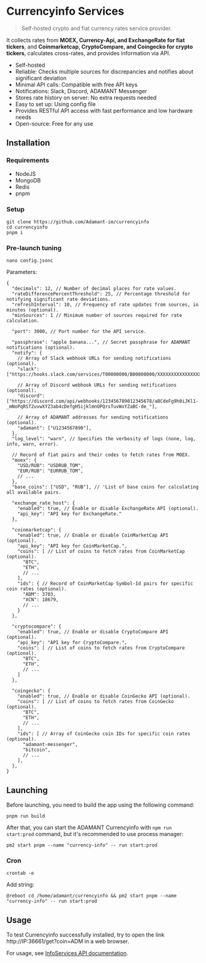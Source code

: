 # Currencyinfo Services

> Self-hosted crypto and fiat currency rates service provider.

It collects rates from **MOEX, Currency-Api, and ExchangeRate for fiat tickers**, and **Coinmarketcap, CryptoCompare, and Coingecko for crypto tickers**, calculates cross-rates, and provides information via API.

- Self-hosted
- Reliable: Checks multiple sources for discrepancies and notifies about significant deviation
- Minimal API calls: Compatible with free API keys
- Notifications: Slack, Discord, ADAMANT Messenger
- Stores rate history on server: No extra requests needed
- Easy to set up: Using config file
- Provides RESTful API access with fast performance and low hardware needs
- Open-source: Free for any use

## Installation

### Requirements

- NodeJS
- MongoDB
- Redis
- pnpm

### Setup

```
git clone https://github.com/Adamant-im/currencyinfo
cd currencyinfo
pnpm i
```

### Pre-launch tuning

```
nano config.jsonc
```

Parameters:

```jsonc
{
  "decimals": 12, // Number of decimal places for rate values.
  "rateDifferencePercentThreshold": 25, // Percentage threshold for notifying significant rate deviations.
  "refreshInterval": 10, // Frequency of rate updates from sources, in minutes (optional).
  "minSources": 1 // Minimum number of sources required for rate calculation.

  "port": 3000, // Port number for the API service.

  "passphrase": "apple banana...", // Secret passphrase for ADAMANT notifications (optional).
  "notify": {
    // Array of Slack webhook URLs for sending notifications (optional).
    "slack": ["https://hooks.slack.com/services/T00000000/B00000000/XXXXXXXXXXXXXXXXXXXXXXXX"],

    // Array of Discord webhook URLs for sending notifications (optional).
    "discord": ["https://discord.com/api/webhooks/123456789012345678/aBCdeFg9h0iJKl1-_mNoPqRST2uvwXYZ3ab4cDefgH5ijklmnOPQrsTuvWxYZaBC-de_"],

    // Array of ADAMANT addresses for sending notifications (optional).
    "adamant": ["U1234567890"],
  },
  "log_level": "warn", // Specifies the verbosity of logs (none, log, info, warn, error).

  // Record of fiat pairs and their codes to fetch rates from MOEX.
  "moex": {
    "USD/RUB": "USDRUB_TOM",
    "EUR/RUB": "EURRUB_TOM",
    // ...
  },
  "base_coins": ["USD", "RUB"], // 'List of base coins for calculating all available pairs.

  "exchange_rate_host": {
    "enabled": true, // Enable or disable ExchangeRate API (optional).
    "api_key": "API key for ExchangeRate."
  },

  "coinmarketcap": {
    "enabled": true, // Enable or disable CoinMarketCap API (optional).
    "api_key": "API key for CoinMarketCap.",
    "coins": [ // List of coins to fetch rates from CoinMarketCap (optional).
      "BTC",
      "ETH",
      // ...
    ],
    "ids": { // Record of CoinMarketCap Symbol-Id pairs for specific coin rates (optional).
      "ADM": 3703,
      "XCN": 18679,
      // ...
    }
  },

  "cryptocompare": {
    "enabled": true, // Enable or disable CryptoCompare API (optional).
    "api_key": "API key for CryptoCompare.",
    "coins": [ // List of coins to fetch rates from CryptoCompare (optional).
      "BTC",
      "ETH",
      // ...
    ]
  },

  "coingecko": {
    "enabled": true, // Enable or disable CoinGecko API (optional).
    "coins": [ // List of coins to fetch rates from CoinGecko (optional).
      "BTC",
      "ETH",
      // ...
    ],
    "ids": [ // Array of CoinGecko coin IDs for specific coin rates (optional).
      "adamant-messenger",
      "bitcoin",
      // ...
    ],
  },
}
```

## Launching

Before launching, you need to build the app using the following command:

```
pnpm run build
```

After that, you can start the ADAMANT Currencyinfo with `npm run start:prod` command, but it's recommended to use process manager:

```
pm2 start pnpm --name "currency-info" -- run start:prod
```

### Cron

```
crontab -e
```

Add string:

```
@reboot cd /home/adamant/currencyinfo && pm2 start pnpm --name "currency-info" -- run start:prod
```

## Usage

To test Currencyinfo successfully installed, try to open the link http://IP:36661/get?coin=ADM in a web browser.

For usage, see [InfoServices API documentation](https://github.com/Adamant-im/currencyinfo/wiki/InfoServices-API-documentation).
